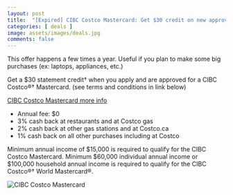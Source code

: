 ```yaml
---
layout: post
title:  "[Expired] CIBC Costco Mastercard: Get $30 credit on new approved applications until April 15, 2024"
categories: [ deals ]
image: assets/images/deals.jpg
comments: false
---
```


This offer happens a few times a year. Useful if you plan to make some big purchases (ex: laptops, appliances, etc.)

Get a $30 statement credit† when you apply and are approved for a CIBC Costco®† Mastercard. (see terms and conditions in link below)

[CIBC Costco Mastercard more info](https://www.cibc.com/en/personal-banking/credit-cards/all-credit-cards/costco-mastercard.html)

- Annual fee: $0
- 3% cash back at restaurants and at Costco gas
- 2% cash back at other gas stations and at Costco.ca
- 1% cash back on all other purchases including at Costco

Minimum annual income of $15,000 is required to qualify for the CIBC Costco Mastercard. Minimum $60,000 individual annual income or $100,000 household annual income is required to qualify for the CIBC Costco®† World Mastercard®.

![CIBC Costco Mastercard](https://www.cibc.com/content/dam/global-assets/card-art/credit-cards/costco-card/cibc-mastercard-costco.png/_jcr_content/renditions/cq5dam.thumbnail.319.319.png)